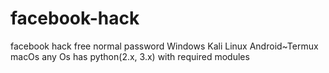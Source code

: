 # facebook-hack
facebook hack free normal password Windows Kali Linux Android~Termux macOs any Os has python(2.x, 3.x) with required modules
